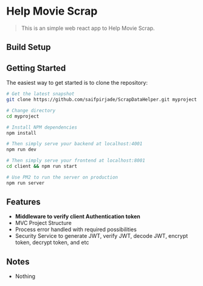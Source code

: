 # Help Movie Scrap

> This is an simple web react app to Help Movie Scrap.

## Build Setup

Getting Started
---------------

The easiest way to get started is to clone the repository:

``` bash
# Get the latest snapshot
git clone https://github.com/saifpirjade/ScrapDataHelper.git myproject

# Change directory
cd myproject

# Install NPM dependencies
npm install

# Then simply serve your backend at localhost:4001
npm run dev

# Then simply serve your frontend at localhost:8001
cd client && npm run start

# Use PM2 to run the server on production
npm run server

```
Features
--------
- **Middleware to verify client Authentication token**
- MVC Project Structure
- Process error handled with required possibilities
- Security Service to generate JWT, verify JWT, decode JWT, encrypt token, decrypt token, and etc

Notes
---------------
- Nothing

